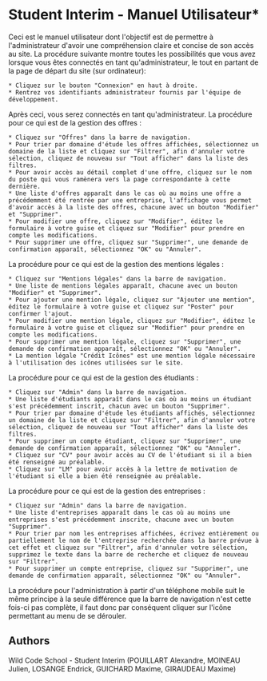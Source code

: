 # Student Interim - Manuel Utilisateur*

Ceci est le manuel utilisateur dont l'objectif est de permettre à l'administrateur d'avoir une compréhension claire et concise de son accès au site. La procédure suivante montre toutes les possibilités que vous avez lorsque vous êtes connectés en tant qu'administrateur, le tout en partant de la page de départ du site (sur ordinateur):

    * Cliquez sur le bouton "Connexion" en haut à droite.
    * Rentrez vos identifiants administrateur fournis par l'équipe de développement.

Après ceci, vous serez connectés en tant qu'administrateur. La procédure pour ce qui est de la gestion des offres :

    * Cliquez sur "Offres" dans la barre de navigation.
    * Pour trier par domaine d'étude les offres affichées, sélectionnez un domaine de la liste et cliquez sur "Filtrer", afin d'annuler votre sélection, cliquez de nouveau sur "Tout afficher" dans la liste des filtres. 
    * Pour avoir accès au détail complet d'une offre, cliquez sur le nom du poste qui vous ramènera vers la page correspondante à cette dernière.
    * Une liste d'offres apparaît dans le cas où au moins une offre a précédemment été rentrée par une entreprise, l'affichage vous permet d'avoir accès à la liste des offres, chacune avec un bouton "Modifier" et "Supprimer".
    * Pour modifier une offre, cliquez sur "Modifier", éditez le formulaire à votre guise et cliquez sur "Modifier" pour prendre en compte les modifications.
    * Pour supprimer une offre, cliquez sur "Supprimer", une demande de confirmation apparaît, sélectionnez "OK" ou "Annuler".

La procédure pour ce qui est de la gestion des mentions légales :

    * Cliquez sur "Mentions légales" dans la barre de navigation.
    * Une liste de mentions légales apparaît, chacune avec un bouton "Modifier" et "Supprimer".
    * Pour ajouter une mention légale, cliquez sur "Ajouter une mention", éditez le formulaire à votre guise et cliquez sur "Poster" pour confirmer l'ajout.
    * Pour modifier une mention légale, cliquez sur "Modifier", éditez le formulaire à votre guise et cliquez sur "Modifier" pour prendre en compte les modifications.
    * Pour supprimer une mention légale, cliquez sur "Supprimer", une demande de confirmation apparaît, sélectionnez "OK" ou "Annuler".
    * La mention légale "Crédit Icônes" est une mention légale nécessaire à l'utilisation des icônes utilisées sur le site.

La procédure pour ce qui est de la gestion des étudiants :

    * Cliquez sur "Admin" dans la barre de navigation.
    * Une liste d'étudiants apparaît dans le cas où au moins un étudiant s'est précédemment inscrit, chacun avec un bouton "Supprimer".
    * Pour trier par domaine d'étude les étudiants affichés, sélectionnez un domaine de la liste et cliquez sur "Filtrer", afin d'annuler votre sélection, cliquez de nouveau sur "Tout afficher" dans la liste des filtres. 
    * Pour supprimer un compte étudiant, cliquez sur "Supprimer", une demande de confirmation apparaît, sélectionnez "OK" ou "Annuler".
    * Cliquez sur "CV" pour avoir accès au CV de l'étudiant si il a bien été renseigné au préalable.
    * Cliquez sur "LM" pour avoir accès à la lettre de motivation de l'étudiant si elle a bien été renseignée au préalable.

La procédure pour ce qui est de la gestion des entreprises :

    * Cliquez sur "Admin" dans la barre de navigation.
    * Une liste d'entreprises apparaît dans le cas où au moins une entreprises s'est précédemment inscrite, chacune avec un bouton "Supprimer".
    * Pour trier par nom les entreprises affichées, écrivez entièrement ou partiellement le nom de l'entreprise recherchée dans la barre prévue à cet effet et cliquez sur "Filtrer", afin d'annuler votre sélection, supprimez le texte dans la barre de recherche et cliquez de nouveau sur "Filtrer". 
    * Pour supprimer un compte entreprise, cliquez sur "Supprimer", une demande de confirmation apparaît, sélectionnez "OK" ou "Annuler".

La procédure pour l'administration à partir d'un téléphone mobile suit le même principe à la seule différence que la barre de navigation n'est cette fois-ci pas complète, il faut donc par conséquent cliquer sur l'icône permettant au menu de se dérouler.

## Authors
 
Wild Code School - Student Interim (POUILLART Alexandre, MOINEAU Julien, LOSANGE Endrick, GUICHARD Maxime, GIRAUDEAU Maxime)
